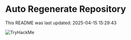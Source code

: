 # Auto Regenerate Repository

This README was last updated: 2025-04-15 15:29:43

 ![TryHackMe](https://tryhackme.com/badge/533634)